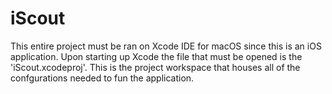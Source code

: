 # iScout

This entire project must be ran on Xcode IDE for macOS since this is an iOS application. Upon starting up Xcode the file that must be opened is the 'iScout.xcodeproj'. This is the project workspace that houses all of the confgurations needed to fun the application.
